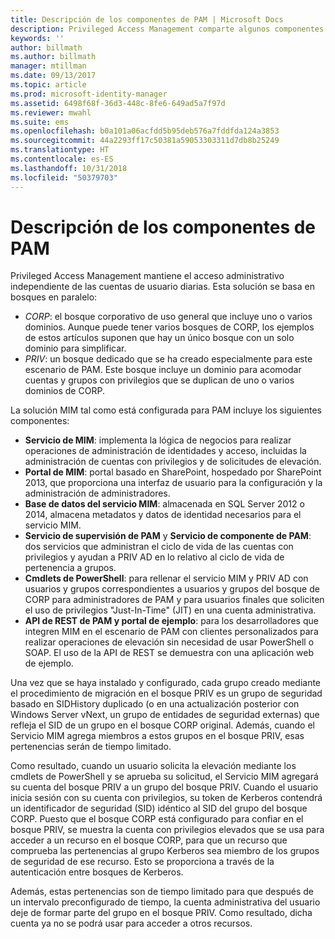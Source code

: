 ```yaml
---
title: Descripción de los componentes de PAM | Microsoft Docs
description: Privileged Access Management comparte algunos componentes con MIM y dispone de algunos propios. Obtenga información sobre cómo funcionan conjuntamente.
keywords: ''
author: billmath
ms.author: billmath
manager: mtillman
ms.date: 09/13/2017
ms.topic: article
ms.prod: microsoft-identity-manager
ms.assetid: 6498f68f-36d3-448c-8fe6-649ad5a7f97d
ms.reviewer: mwahl
ms.suite: ems
ms.openlocfilehash: b0a101a06acfdd5b95deb576a7fddfda124a3853
ms.sourcegitcommit: 44a2293ff17c50381a59053303311d7db8b25249
ms.translationtype: HT
ms.contentlocale: es-ES
ms.lasthandoff: 10/31/2018
ms.locfileid: "50379703"
---
```

# <a name="understand-the-components-of-pam"></a>Descripción de los componentes de PAM

Privileged Access Management mantiene el acceso administrativo independiente de las cuentas de usuario diarias. Esta solución se basa en bosques en paralelo:

- *CORP*: el bosque corporativo de uso general que incluye uno o varios dominios. Aunque puede tener varios bosques de CORP, los ejemplos de estos artículos suponen que hay un único bosque con un solo dominio para simplificar.  
- *PRIV*: un bosque dedicado que se ha creado especialmente para este escenario de PAM. Este bosque incluye un dominio para acomodar cuentas y grupos con privilegios que se duplican de uno o varios dominios de CORP.

La solución MIM tal como está configurada para PAM incluye los siguientes componentes:  

- **Servicio de MIM**: implementa la lógica de negocios para realizar operaciones de administración de identidades y acceso, incluidas la administración de cuentas con privilegios y de solicitudes de elevación.
- **Portal de MIM**: portal basado en SharePoint, hospedado por SharePoint 2013, que proporciona una interfaz de usuario para la configuración y la administración de administradores.
- **Base de datos del servicio MIM**: almacenada en SQL Server 2012 o 2014, almacena metadatos y datos de identidad necesarios para el servicio MIM.
- **Servicio de supervisión de PAM** y **Servicio de componente de PAM**: dos servicios que administran el ciclo de vida de las cuentas con privilegios y ayudan a PRIV AD en lo relativo al ciclo de vida de pertenencia a grupos.
- **Cmdlets de PowerShell**: para rellenar el servicio MIM y PRIV AD con usuarios y grupos correspondientes a usuarios y grupos del bosque de CORP para administradores de PAM y para usuarios finales que soliciten el uso de privilegios "Just-In-Time" (JIT) en una cuenta administrativa.
- **API de REST de PAM y portal de ejemplo**: para los desarrolladores que integren MIM en el escenario de PAM con clientes personalizados para realizar operaciones de elevación sin necesidad de usar PowerShell o SOAP. El uso de la API de REST se demuestra con una aplicación web de ejemplo.

Una vez que se haya instalado y configurado, cada grupo creado mediante el procedimiento de migración en el bosque PRIV es un grupo de seguridad basado en SIDHistory duplicado (o en una actualización posterior con Windows Server vNext, un grupo de entidades de seguridad externas) que refleja el SID de un grupo en el bosque CORP original. Además, cuando el Servicio MIM agrega miembros a estos grupos en el bosque PRIV, esas pertenencias serán de tiempo limitado.

Como resultado, cuando un usuario solicita la elevación mediante los cmdlets de PowerShell y se aprueba su solicitud, el Servicio MIM agregará su cuenta del bosque PRIV a un grupo del bosque PRIV. Cuando el usuario inicia sesión con su cuenta con privilegios, su token de Kerberos contendrá un identificador de seguridad (SID) idéntico al SID del grupo del bosque CORP. Puesto que el bosque CORP está configurado para confiar en el bosque PRIV, se muestra la cuenta con privilegios elevados que se usa para acceder a un recurso en el bosque CORP, para que un recurso que comprueba las pertenencias al grupo Kerberos sea miembro de los grupos de seguridad de ese recurso. Esto se proporciona a través de la autenticación entre bosques de Kerberos.

Además, estas pertenencias son de tiempo limitado para que después de un intervalo preconfigurado de tiempo, la cuenta administrativa del usuario deje de formar parte del grupo en el bosque PRIV. Como resultado, dicha cuenta ya no se podrá usar para acceder a otros recursos.
